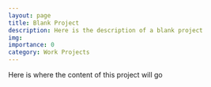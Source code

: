 ```yaml
---
layout: page
title: Blank Project
description: Here is the description of a blank project
img:
importance: 0
category: Work Projects
---
```

Here is where the content of this project will go
